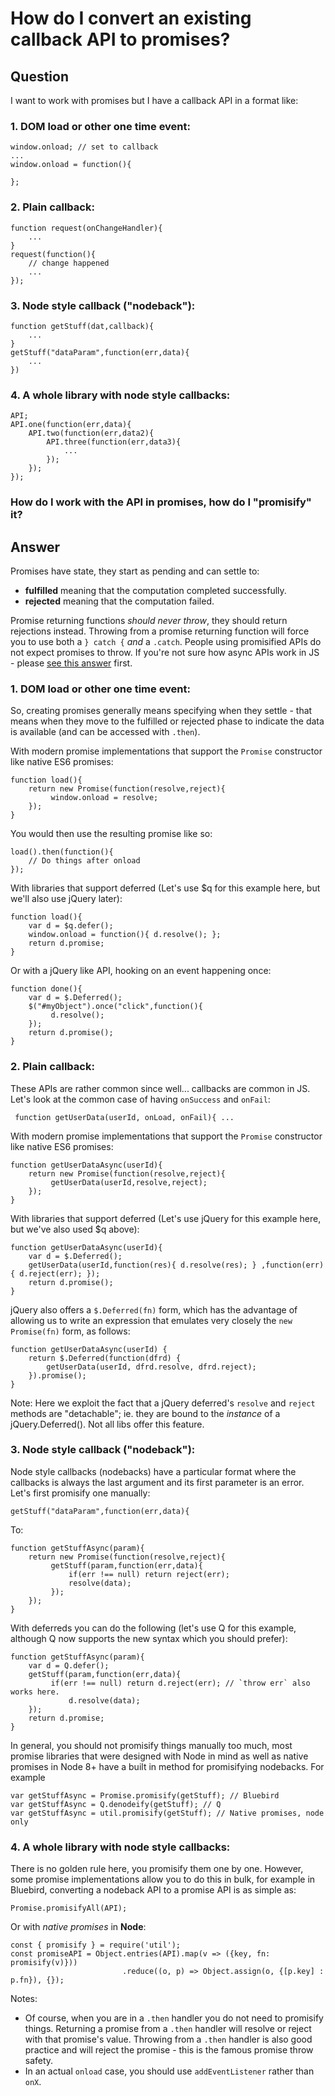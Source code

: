
# How do I convert an existing callback API to promises?

## Question
        
I want to work with promises but I have a callback API in a format like:

### 1\. DOM load or other one time event:

    window.onload; // set to callback
    ...
    window.onload = function(){
    
    };
    

### 2\. Plain callback:

    function request(onChangeHandler){
        ...
    }
    request(function(){
        // change happened
        ...
    });
    

### 3\. Node style callback ("nodeback"):

    function getStuff(dat,callback){
        ...
    }
    getStuff("dataParam",function(err,data){
        ...
    })
    

### 4\. A whole library with node style callbacks:

    API;
    API.one(function(err,data){
        API.two(function(err,data2){
            API.three(function(err,data3){
                ...
            });
        });
    });
    

### How do I work with the API in promises, how do I "promisify" it?

## Answer
        
Promises have state, they start as pending and can settle to:

*   **fulfilled** meaning that the computation completed successfully.
*   **rejected** meaning that the computation failed.

Promise returning functions _should never throw_, they should return rejections instead. Throwing from a promise returning function will force you to use both a `} catch {` _and_ a `.catch`. People using promisified APIs do not expect promises to throw. If you're not sure how async APIs work in JS - please [see this answer](https://stackoverflow.com/questions/14220321/how-to-return-the-response-from-an-asynchronous-call/16825593#16825593) first.

### 1\. DOM load or other one time event:

So, creating promises generally means specifying when they settle - that means when they move to the fulfilled or rejected phase to indicate the data is available (and can be accessed with `.then`).

With modern promise implementations that support the `Promise` constructor like native ES6 promises:

    function load(){
        return new Promise(function(resolve,reject){
             window.onload = resolve;
        });
    }
    

You would then use the resulting promise like so:

    load().then(function(){
        // Do things after onload
    });
    

With libraries that support deferred (Let's use $q for this example here, but we'll also use jQuery later):

    function load(){
        var d = $q.defer();
        window.onload = function(){ d.resolve(); };
        return d.promise;
    }
    

Or with a jQuery like API, hooking on an event happening once:

    function done(){
        var d = $.Deferred();
        $("#myObject").once("click",function(){
             d.resolve();
        });
        return d.promise();
    }
    

### 2\. Plain callback:

These APIs are rather common since well... callbacks are common in JS. Let's look at the common case of having `onSuccess` and `onFail`:

     function getUserData(userId, onLoad, onFail){ ...
    

With modern promise implementations that support the `Promise` constructor like native ES6 promises:

    function getUserDataAsync(userId){
        return new Promise(function(resolve,reject){
             getUserData(userId,resolve,reject);
        });
    }
    

With libraries that support deferred (Let's use jQuery for this example here, but we've also used $q above):

    function getUserDataAsync(userId){
        var d = $.Deferred();
        getUserData(userId,function(res){ d.resolve(res); } ,function(err){ d.reject(err); });
        return d.promise();
    }
    

jQuery also offers a `$.Deferred(fn)` form, which has the advantage of allowing us to write an expression that emulates very closely the `new Promise(fn)` form, as follows:

    function getUserDataAsync(userId) {
        return $.Deferred(function(dfrd) {
            getUserData(userId, dfrd.resolve, dfrd.reject);
        }).promise();
    }
    

Note: Here we exploit the fact that a jQuery deferred's `resolve` and `reject` methods are "detachable"; ie. they are bound to the _instance_ of a jQuery.Deferred(). Not all libs offer this feature.

### 3\. Node style callback ("nodeback"):

Node style callbacks (nodebacks) have a particular format where the callbacks is always the last argument and its first parameter is an error. Let's first promisify one manually:

    getStuff("dataParam",function(err,data){
    

To:

    function getStuffAsync(param){
        return new Promise(function(resolve,reject){
             getStuff(param,function(err,data){
                 if(err !== null) return reject(err);
                 resolve(data);
             });
        });
    }
    

With deferreds you can do the following (let's use Q for this example, although Q now supports the new syntax which you should prefer):

    function getStuffAsync(param){
        var d = Q.defer();
        getStuff(param,function(err,data){
             if(err !== null) return d.reject(err); // `throw err` also works here.
                 d.resolve(data);
        });
        return d.promise;   
    }
    

In general, you should not promisify things manually too much, most promise libraries that were designed with Node in mind as well as native promises in Node 8+ have a built in method for promisifying nodebacks. For example

    var getStuffAsync = Promise.promisify(getStuff); // Bluebird
    var getStuffAsync = Q.denodeify(getStuff); // Q
    var getStuffAsync = util.promisify(getStuff); // Native promises, node only
    

### 4\. A whole library with node style callbacks:

There is no golden rule here, you promisify them one by one. However, some promise implementations allow you to do this in bulk, for example in Bluebird, converting a nodeback API to a promise API is as simple as:

    Promise.promisifyAll(API);
    

Or with _native promises_ in **Node**:

    const { promisify } = require('util');
    const promiseAPI = Object.entries(API).map(v => ({key, fn: promisify(v)}))
                             .reduce((o, p) => Object.assign(o, {[p.key] : p.fn}), {});
    

Notes:

*   Of course, when you are in a `.then` handler you do not need to promisify things. Returning a promise from a `.then` handler will resolve or reject with that promise's value. Throwing from a `.then` handler is also good practice and will reject the promise - this is the famous promise throw safety.
*   In an actual `onload` case, you should use `addEventListener` rather than `onX`.
